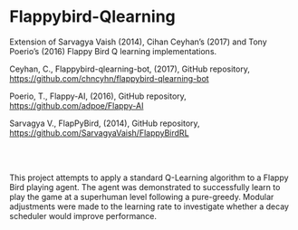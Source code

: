 # Flappybird-Qlearning
Extension of Sarvagya Vaish (2014), Cihan Ceyhan’s (2017) and Tony Poerio’s (2016) Flappy Bird Q learning implementations. 

Ceyhan, C., Flappybird-qlearning-bot, (2017), GitHub repository, https://github.com/chncyhn/flappybird-qlearning-bot

Poerio, T., Flappy-AI, (2016), GitHub repository, https://github.com/adpoe/Flappy-AI

Sarvagya V., FlapPyBird, (2014), GitHub repository, https://github.com/SarvagyaVaish/FlappyBirdRL

<br />
<br />



This project attempts to apply a standard Q-Learning algorithm to a Flappy Bird playing agent. 
The agent was demonstrated to successfully learn to play the game at a superhuman level following a pure-greedy. 
Modular adjustments were made to the learning rate to investigate whether a decay scheduler would improve performance.
